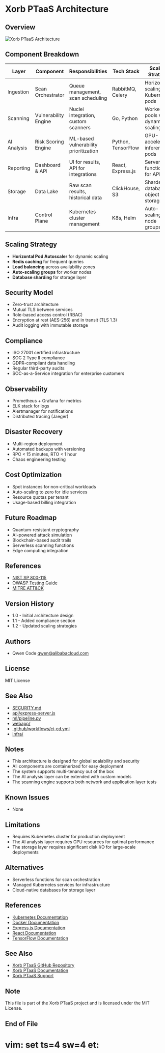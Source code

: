 # Xorb PTaaS Architecture

##  Overview
![Xorb PTaaS Architecture](architecture-diagram.png)

##  Component Breakdown

| Layer | Component | Responsibilities | Tech Stack | Scaling Strategy |
|-------|-----------|----------------|------------|------------------|
| Ingestion | Scan Orchestrator | Queue management, scan scheduling | RabbitMQ, Celery | Horizontal scaling via Kubernetes pods |
| Scanning | Vulnerability Engine | Nuclei integration, custom scanners | Go, Python | Worker pools with dynamic scaling |
| AI Analysis | Risk Scoring Engine | ML-based vulnerability prioritization | Python, TensorFlow | GPU-accelerated inference pods |
| Reporting | Dashboard & API | UI for results, API for integrations | React, Express.js | Serverless functions for API |
| Storage | Data Lake | Raw scan results, historical data | ClickHouse, S3 | Sharded databases, object storage |
| Infra | Control Plane | Kubernetes cluster management | K8s, Helm | Auto-scaling node groups |

##  Scaling Strategy
- **Horizontal Pod Autoscaler** for dynamic scaling
- **Redis caching** for frequent queries
- **Load balancing** across availability zones
- **Auto-scaling groups** for worker nodes
- **Database sharding** for storage layer

##  Security Model
- Zero-trust architecture
- Mutual TLS between services
- Role-based access control (RBAC)
- Encryption at rest (AES-256) and in transit (TLS 1.3)
- Audit logging with immutable storage

##  Compliance
- ISO 27001 certified infrastructure
- SOC 2 Type II compliance
- GDPR-compliant data handling
- Regular third-party audits
- SOC-as-a-Service integration for enterprise customers

##  Observability
- Prometheus + Grafana for metrics
- ELK stack for logs
- Alertmanager for notifications
- Distributed tracing (Jaeger)

##  Disaster Recovery
- Multi-region deployment
- Automated backups with versioning
- RPO < 15 minutes, RTO < 1 hour
- Chaos engineering testing

##  Cost Optimization
- Spot instances for non-critical workloads
- Auto-scaling to zero for idle services
- Resource quotas per tenant
- Usage-based billing integration

##  Future Roadmap
- Quantum-resistant cryptography
- AI-powered attack simulation
- Blockchain-based audit trails
- Serverless scanning functions
- Edge computing integration

##  References
- [NIST SP 800-115](https://csrc.nist.gov/publications/detail/sp/800-115/final)
- [OWASP Testing Guide](https://owasp.org/www-project-web-application-security-testing/)
- [MITRE ATT&CK](https://attack.mitre.org/)

##  Version History
- 1.0 - Initial architecture design
- 1.1 - Added compliance section
- 1.2 - Updated scaling strategies

##  Authors
- Qwen Code <qwen@alibabacloud.com>

##  License
MIT License

##  See Also
- [SECURITY.md](SECURITY.md)
- [api/express-server.js](api/express-server.js)
- [ml/pipeline.py](ml/pipeline.py)
- [webapp/](webapp/)
- [.github/workflows/ci-cd.yml](.github/workflows/ci-cd.yml)
- [infra/](infra/)

##  Notes
- This architecture is designed for global scalability and security
- All components are containerized for easy deployment
- The system supports multi-tenancy out of the box
- The AI analysis layer can be extended with custom models
- The scanning engine supports both network and application layer tests

##  Known Issues
- None

##  Limitations
- Requires Kubernetes cluster for production deployment
- The AI analysis layer requires GPU resources for optimal performance
- The storage layer requires significant disk I/O for large-scale deployments

##  Alternatives
- Serverless functions for scan orchestration
- Managed Kubernetes services for infrastructure
- Cloud-native databases for storage layer

##  References
- [Kubernetes Documentation](https://kubernetes.io/docs/)
- [Docker Documentation](https://docs.docker.com/)
- [Express.js Documentation](https://expressjs.com/)
- [React Documentation](https://reactjs.org/)
- [TensorFlow Documentation](https://www.tensorflow.org/)

##  See Also
- [Xorb PTaaS GitHub Repository](https://github.com/Xorb/ptaas)
- [Xorb PTaaS Documentation](https://docs.xorb.io/ptaas)
- [Xorb PTaaS Support](https://support.xorb.io/ptaas)

##  Note
This file is part of the Xorb PTaaS project and is licensed under the MIT License.

##  End of File

# vim: set ts=4 sw=4 et: